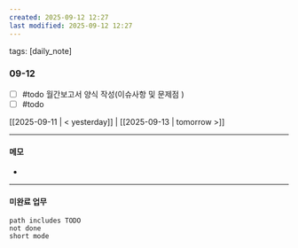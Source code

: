 ```yaml
---
created: 2025-09-12 12:27
last modified: 2025-09-12 12:27
---
```

tags: [daily_note]

### 09-12
- [ ] #todo 월간보고서 양식 작성(이슈사항 및 문제점 )
- [ ] #todo 

[[2025-09-11 | < yesterday]] | [[2025-09-13 | tomorrow >]]

---
#### 메모
-  

---

#### 미완료 업무
```tasks
path includes TODO
not done
short mode
```